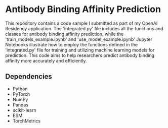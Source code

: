 # Antibody Binding Affinity Prediction

This repository contains a code sample I submitted as part of my OpenAI Residency application. The 'integrated.py' file includes all the functions and classes for antibody binding affinity prediction, while the 'train_models_example.ipynb' and 'use_model_example.ipynb' Jupyter Notebooks illustrate how to employ the functions defined in the 'integrated.py' file for training and utilizing machine learning models for prediction. This code aims to help researchers predict antibody binding affinity more accurately and efficiently. 

## Dependencies
- Python
- PyTorch
- NumPy
- Pandas
- scikit-learn
- ESM
- TorchMetrics
